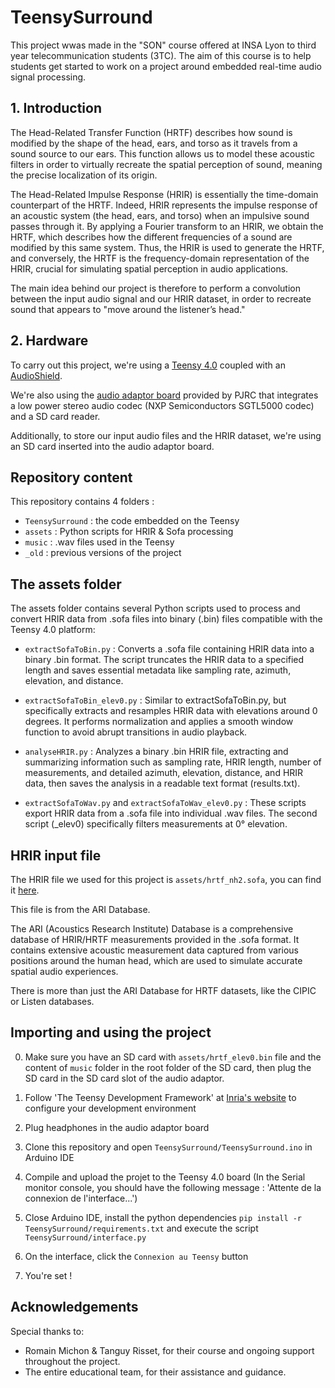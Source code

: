 # TeensySurround

This project wwas made in the "SON" course offered at INSA Lyon to third year telecommunication students (3TC). The aim of this course is to help students get started to work on a project around embedded real-time audio signal processing.

## 1. Introduction

The Head-Related Transfer Function (HRTF) describes how sound is modified by the shape of the head, ears, and torso as it travels from a sound source to our ears.
This function allows us to model these acoustic filters in order to virtually recreate the spatial perception of sound, meaning the precise localization of its origin.

The Head-Related Impulse Response (HRIR) is essentially the time-domain counterpart of the HRTF.
Indeed, HRIR represents the impulse response of an acoustic system (the head, ears, and torso) when an impulsive sound passes through it.
By applying a Fourier transform to an HRIR, we obtain the HRTF, which describes how the different frequencies of a sound are modified by this same system.
Thus, the HRIR is used to generate the HRTF, and conversely, the HRTF is the frequency-domain representation of the HRIR, crucial for simulating spatial perception in audio applications.

The main idea behind our project is therefore to perform a convolution between the input audio signal and our HRIR dataset, in order to recreate sound that appears to "move around the listener’s head."

## 2. Hardware 

To carry out this project, we're using a [Teensy 4.0](https://www.pjrc.com/teensy/) coupled with an [AudioShield](https://www.pjrc.com/store/teensy3_audio.html).

We're also using the [audio adaptor board](https://www.pjrc.com/store/teensy3_audio.html) provided by PJRC that integrates a low power stereo audio codec (NXP Semiconductors SGTL5000 codec) and a SD card reader.

Additionally, to store our input audio files and the HRIR dataset, we're using an SD card inserted into the audio adaptor board.

## Repository content

This repository contains 4 folders : 
- `TeensySurround` : the code embedded on the Teensy 
- `assets` : Python scripts for HRIR & Sofa processing
- `music` : .wav files used in the Teensy
- `_old` : previous versions of the project 

## The assets folder

The assets folder contains several Python scripts used to process and convert HRIR data from .sofa files into binary (.bin) files compatible with the Teensy 4.0 platform:

- `extractSofaToBin.py` : Converts a .sofa file containing HRIR data into a binary .bin format. The script truncates the HRIR data to a specified length and saves essential metadata like sampling rate, azimuth, elevation, and distance.

- `extractSofaToBin_elev0.py` : Similar to extractSofaToBin.py, but specifically extracts and resamples HRIR data with elevations around 0 degrees. It performs normalization and applies a smooth window function to avoid abrupt transitions in audio playback.

- `analyseHRIR.py` : Analyzes a binary .bin HRIR file, extracting and summarizing information such as sampling rate, HRIR length, number of measurements, and detailed azimuth, elevation, distance, and HRIR data, then saves the analysis in a readable text format (results.txt).

- `extractSofaToWav.py` and `extractSofaToWav_elev0.py` : These scripts export HRIR data from a .sofa file into individual .wav files. The second script (_elev0) specifically filters measurements at 0° elevation.

## HRIR input file

The HRIR file we used for this project is `assets/hrtf_nh2.sofa`, you can find it [here](https://sofacoustics.org/data/database/ari/).

This file is from the ARI Database.

The ARI (Acoustics Research Institute) Database is a comprehensive database of HRIR/HRTF measurements provided in the .sofa format. It contains extensive acoustic measurement data captured from various positions around the human head, which are used to simulate accurate spatial audio experiences.

There is more than just the ARI Database for HRTF datasets, like the CIPIC or Listen databases.

## Importing and using the project

0. Make sure you have an SD card with `assets/hrtf_elev0.bin` file and the content of `music` folder in the root folder of the SD card, then plug the SD card in the SD card slot of the audio adaptor.

1. Follow 'The Teensy Development Framework' at [Inria's website](https://inria-emeraude.github.io/son/lectures/lecture1/#installing-teensyduino) to configure your development environment 

2. Plug headphones in the audio adaptor board

3. Clone this repository and open `TeensySurround/TeensySurround.ino` in Arduino IDE

4. Compile and upload the projet to the Teensy 4.0 board (In the Serial monitor console, you should have the following message : 'Attente de la connexion de l'interface...')

5. Close Arduino IDE, install the python dependencies `pip install -r TeensySurround/requirements.txt` and execute the script `TeensySurround/interface.py`

6. On the interface, click the `Connexion au Teensy` button

7. You're set ! 

## Acknowledgements

Special thanks to:

- Romain Michon & Tanguy Risset, for their course and ongoing support throughout the project.
- The entire educational team, for their assistance and guidance.
